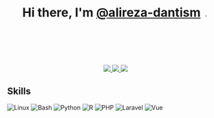 <h1 align='center'>
  Hi there, I'm <a href="https://github.com/alireza-dantism" target="_blank">@alireza-dantism</a> <img src="https://media.giphy.com/media/hvRJCLFzcasrR4ia7z/giphy.gif" width=2.5% height=2.5%>
</h1>

<p align='center'>
  <a href="https://scholar.google.com/citations?hl=en&user=2nQrkmMAAAAJ" target="_blank">
    <img src="https://img.shields.io/badge/Google_Scholar-4285F4?style=for-the-badge&logo=google-scholar&logoColor=white" />
  </a>
  <a href="https://www.linkedin.com/in/alireza-dantism/" target="_blank">
    <img src="https://img.shields.io/badge/linkedin-%230077B5.svg?&style=for-the-badge&logo=linkedin&logoColor=white" />
  </a>
  <a href="https://www.instagram.com/alireza_dantism" target="_blank">
    <img src="https://img.shields.io/badge/instagram-%23E4405F.svg?&style=for-the-badge&logo=instagram&logoColor=white" />              
  </a>
</p>

## Skills

![Linux](https://img.shields.io/badge/Linux-FCC624?logo=Linux&logoColor=black&style=for-the-badge)
![Bash](https://img.shields.io/badge/Bash-4EAA25?logo=gnubash&logoColor=white&style=for-the-badge)
![Python](https://img.shields.io/badge/Python-3776AB?logo=python&logoColor=white&style=for-the-badge)
![R](https://img.shields.io/badge/R-276DC3?logo=R&logoColor=white&style=for-the-badge)
![PHP](https://img.shields.io/badge/Php-4f5b93?logo=php&logoColor=white&style=for-the-badge)
![Laravel](https://img.shields.io/badge/Laravel-ff1300?logo=Laravel&logoColor=white&style=for-the-badge)
![Vue](https://img.shields.io/badge/Vue-42b883?logo=Vue&logoColor=white&style=for-the-badge)


<!--
**alireza-dantism/alireza-dantism** is a ✨ _special_ ✨ repository because its `README.md` (this file) appears on your GitHub profile.

Here are some ideas to get you started:

- 🔭 I’m currently working on ...
- 🌱 I’m currently learning ...
- 👯 I’m looking to collaborate on ...
- 🤔 I’m looking for help with ...
- 💬 Ask me about ...
- 📫 How to reach me: ...
- 😄 Pronouns: ...
- ⚡ Fun fact: ...
-->

